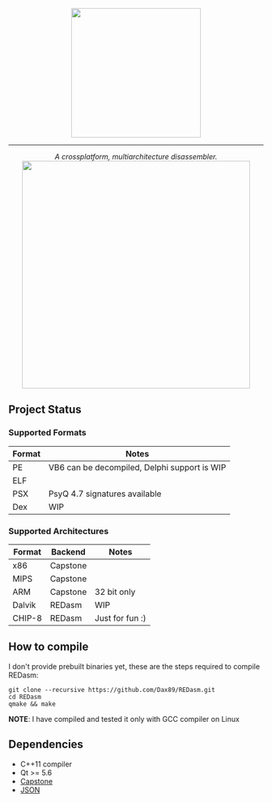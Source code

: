 <p align="center">
  <img width=256 height=256 src="https://github.com/Dax89/REDasm/blob/master/artwork/logo.png?raw=true"/>
</p>

***
<p align="center">
  <i>A crossplatform, multiarchitecture disassembler.</i>
  <img height="450" src="https://github.com/Dax89/REDasm/blob/master/artwork/Screenshot.png?raw=true">
</p>

## Project Status

### Supported Formats
| Format | Notes                                        |
|--------|----------------------------------------------|
| PE     | VB6 can be decompiled, Delphi support is WIP |
| ELF    |                                              |
| PSX    | PsyQ 4.7 signatures available                |
| Dex    | WIP                                          |

### Supported Architectures
| Format | Backend   | Notes          |
|--------|-----------|----------------|
| x86    | Capstone  |                |
| MIPS   | Capstone  |                |
| ARM    | Capstone  |32 bit only     |
| Dalvik | REDasm    | WIP            |
| CHIP-8 | REDasm    | Just for fun :)|

## How to compile
I don't provide prebuilt binaries yet, these are the steps required to compile REDasm:
```
git clone --recursive https://github.com/Dax89/REDasm.git
cd REDasm
qmake && make
```
**NOTE**: I have compiled and tested it only with GCC compiler on Linux

## Dependencies
- C++11 compiler
- Qt >= 5.6
- [Capstone](https://github.com/aquynh/capstone) 
- [JSON](https://github.com/nlohmann/json)

